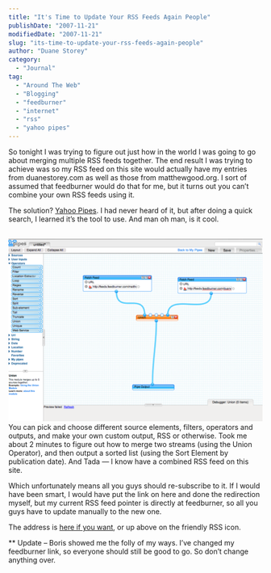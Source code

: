 ```yaml
---
title: "It's Time to Update Your RSS Feeds Again People"
publishDate: "2007-11-21"
modifiedDate: "2007-11-21"
slug: "its-time-to-update-your-rss-feeds-again-people"
author: "Duane Storey"
category:
  - "Journal"
tag:
  - "Around The Web"
  - "Blogging"
  - "feedburner"
  - "internet"
  - "rss"
  - "yahoo pipes"
---
```


So tonight I was trying to figure out just how in the world I was going to go about merging multiple RSS feeds together. The end result I was trying to achieve was so my RSS feed on this site would actually have my entries from duanestorey.com as well as those from matthewgood.org. I sort of assumed that feedburner would do that for me, but it turns out you can’t combine your own RSS feeds using it.

The solution? [Yahoo Pipes](http://pipes.yahoo.com). I had never heard of it, but after doing a quick search, I learned it’s the tool to use. And man oh man, is it cool.

  
[  
![](_images/its-time-to-update-your-rss-feeds-again-people-1.png)  ](http://flickr.com/photos/duanestorey/2052073198/)  
You can pick and choose different source elements, filters, operators and outputs, and make your own custom output, RSS or otherwise. Took me about 2 minutes to figure out how to merge two streams (using the Union Operator), and then output a sorted list (using the Sort Element by publication date). And Tada — I know have a combined RSS feed on this site.

Which unfortunately means all you guys should re-subscribe to it. If I would have been smart, I would have put the link on here and done the redirection myself, but my current RSS feed pointer is directly at feedburner, so all you guys have to update manually to the new one.

The address is [here if you want](http://feeds.feedburner.com/duanestorey), or up above on the friendly RSS icon.

\*\* Update – Boris showed me the folly of my ways. I’ve changed my feedburner link, so everyone should still be good to go. So don’t change anything over.